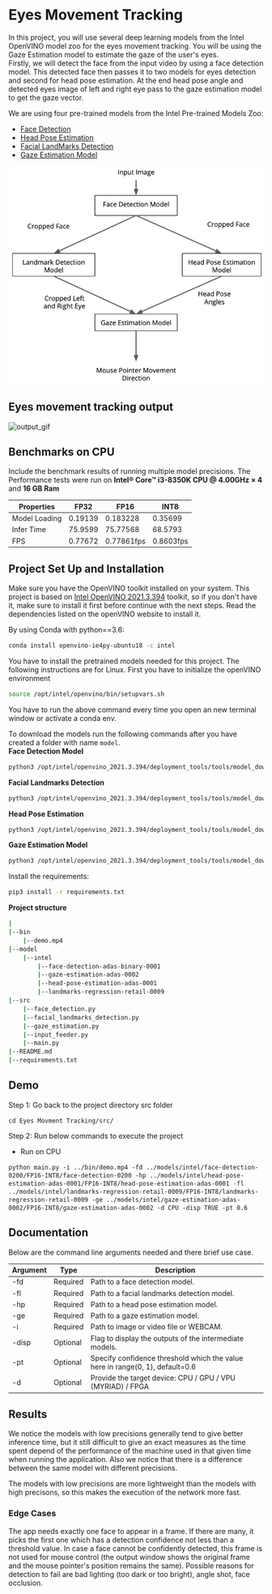 # Eyes Movement Tracking

In this project, you will use several deep learning models from the Intel OpenVINO model zoo for the eyes movement tracking. You will be using the Gaze Estimation model to estimate the gaze of the user's eyes.</br>
Firstly, we will detect the face from the input video by using a face detection model. This detected face then passes it to two models for eyes detection and second for head pose estimation. At the end head pose angle and detected eyes image of left and right eye pass to the gaze estimation model to get the gaze vector. 

We are using four pre-trained models from the Intel Pre-trained Models Zoo:
* [Face Detection](https://docs.openvinotoolkit.org/latest/omz_models_intel_face_detection_adas_binary_0001_description_face_detection_adas_binary_0001.html)
* [Head Pose Estimation](https://docs.openvinotoolkit.org/latest/omz_models_intel_head_pose_estimation_adas_0001_description_head_pose_estimation_adas_0001.html)
* [Facial LandMarks Detection](https://docs.openvinotoolkit.org/latest/omz_models_intel_landmarks_regression_retail_0009_description_landmarks_regression_retail_0009.html)
* [Gaze Estimation Model](https://docs.openvinotoolkit.org/latest/omz_models_intel_gaze_estimation_adas_0002_description_gaze_estimation_adas_0002.html)

![pipline](./bin/pipeline.png)

## Eyes movement tracking output
![output_gif](https://github.com/dlision/Eyes-Movement-Tracking/blob/main/eyes-movement-tracking.gif)

## Benchmarks on CPU
Include the benchmark results of running multiple model precisions. 
 The Performance tests were run on **Intel® Core™ i3-8350K CPU @ 4.00GHz × 4** and **16 GB Ram**


| Properties  | FP32        | FP16        | INT8        |
| ------------| ----------- | ----------- | ----------- |
|Model Loading| 0.19139     | 0.183228    | 0.35699     |
|Infer Time   | 75.9599     | 75.77568    | 68.5793     |
|FPS          | 0.77672     | 0.77861fps  | 0.8603fps   |


## Project Set Up and Installation
Make sure you have the OpenVINO toolkit installed on your system. This project is based on [Intel OpenVINO 2021.3.394](https://docs.openvinotoolkit.org/latest/index.html) toolkit, so if you don't have it, make sure to install it first before continue with the next steps. Read the dependencies listed on the openVINO website to install it.

By using Conda with python==3.6:

```bash
conda install openvino-ie4py-ubuntu18 -c intel
```

You have to install the pretrained models needed for this project. The following instructions are for Linux.
First you have to initialize the openVINO environment
```bash
source /opt/intel/openvino/bin/setupvars.sh
```

You have to run the above command every time you open an new terminal window or activate a conda env.

To download the models run the following commands after you have created a folder with name `model`.</br>
**Face Detection Model**
```bash
python3 /opt/intel/openvino_2021.3.394/deployment_tools/tools/model_downloader/downloader.py --name face-detection-0200 --output_dir Computer-Pointer-Control/models
```
**Facial Landmarks Detection**
```bash
python3 /opt/intel/openvino_2021.3.394/deployment_tools/tools/model_downloader/downloader.py --name landmarks-regression-retail-0009 --output_dir Computer-Pointer-Control/models
```
**Head Pose Estimation**
```bash
python3 /opt/intel/openvino_2021.3.394/deployment_tools/tools/model_downloader/downloader.py --name head-pose-estimation-adas-0001 --output_dir Computer-Pointer-Control/models
```
**Gaze Estimation Model**
```bash
python3 /opt/intel/openvino_2021.3.394/deployment_tools/tools/model_downloader/downloader.py --name gaze-estimation-adas-0002 --output_dir Computer-Pointer-Control/models
```

Install the requirements:
```bash
pip3 install -r requirements.txt
```

**Project structure**
```bash
|
|--bin
    |--demo.mp4
|--model
    |--intel
        |--face-detection-adas-binary-0001
        |--gaze-estimation-adas-0002
        |--head-pose-estimation-adas-0001
        |--landmarks-regression-retail-0009
|--src
    |--face_detection.py
    |--facial_landmarks_detection.py
    |--gaze_estimation.py
    |--input_feeder.py
    |--main.py
|--README.md
|--requirements.txt
```


## Demo
Step 1:  Go back to the project directory src folder
 
 ```
cd Eyes Movment Tracking/src/
```
Step 2: Run below commands to execute the project
 * Run on CPU
 ```
python main.py -i ../bin/demo.mp4 -fd ../models/intel/face-detection-0200/FP16-INT8/face-detection-0200 -hp ../models/intel/head-pose-estimation-adas-0001/FP16-INT8/head-pose-estimation-adas-0001 -fl ../models/intel/landmarks-regression-retail-0009/FP16-INT8/landmarks-regression-retail-0009 -ge ../models/intel/gaze-estimation-adas-0002/FP16-INT8/gaze-estimation-adas-0002 -d CPU -disp TRUE -pt 0.6

```
## Documentation
Below are the command line arguments needed and there brief use case.

Argument|Type|Description
| ------------- | ------------- | -------------
-fd | Required | Path to a face detection model.
-fl | Required | Path to a facial landmarks detection model.
-hp| Required | Path to a head pose estimation model.
-ge| Required | Path to a gaze estimation model.
-i| Required | Path to image or video file or WEBCAM.
-disp| Optional | Flag to display the outputs of the intermediate models.
-pt | Optional | Specify confidence threshold which the value here in range(0, 1), default=0.6
-d | Optional | Provide the target device: CPU / GPU / VPU (MYRIAD) / FPGA


## Results
We notice the models with low precisions generally tend to give better inference time, but it still difficult to give an exact measures as the time spent depend of the performance of the machine used in that given time when running the application. Also we notice that there is a difference between the same model with different precisions.

The models with low precisions are more lightweight than the models with high precisons, so this makes the execution of the network more fast.

### Edge Cases
The app needs exactly one face to appear in a frame. If there are many, it picks the first one which has a detection confidence not less than a threshold value. In case a face cannot be confidently detected, this frame is not used for mouse control (the output window shows the original frame and the mouse pointer's position remains the same). Possible reasons for detection to fail are bad lighting (too dark or too bright), angle shot, face occlusion. 
